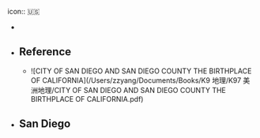 icon:: 🇺🇸

-
- ## Reference
	- ![CITY OF SAN DIEGO AND SAN DIEGO COUNTY THE BIRTHPLACE OF CALIFORNIA](/Users/zzyang/Documents/Books/K9 地理/K97 美洲地理/CITY OF SAN DIEGO AND SAN DIEGO COUNTY THE BIRTHPLACE OF CALIFORNIA.pdf)
- ## San Diego